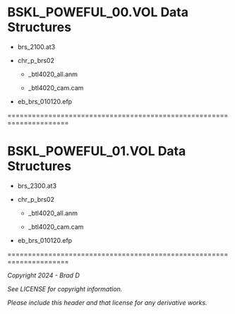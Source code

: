 # BSKL_POWEFUL_00.VOL Data Structures

* brs_2100.at3

* chr_p_brs02

	* _btl4020_all.anm

	* _btl4020_cam.cam

* eb_brs_010120.efp

=====================================================================
# BSKL_POWEFUL_01.VOL Data Structures

* brs_2300.at3

* chr_p_brs02

	* _btl4020_all.anm

	* _btl4020_cam.cam

* eb_brs_010120.efp

=====================================================================

*Copyright 2024 - Brad D*

*See LICENSE for copyright information.*

*Please include this header and that license for any derivative works.*